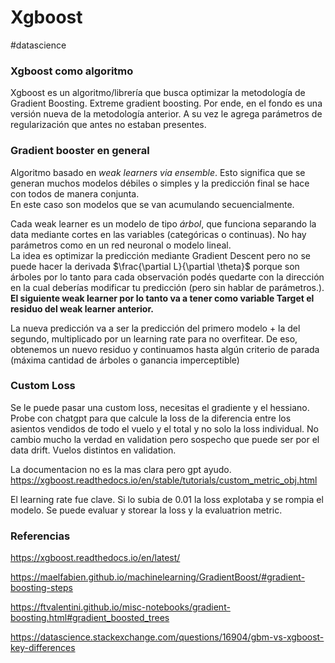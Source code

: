 # Xgboost
#datascience 
### Xgboost como algoritmo

Xgboost es un algoritmo/librería que busca optimizar la metodología de Gradient Boosting. Extreme gradient boosting. Por ende, en el fondo es una versión nueva de la metodología anterior. A su vez le agrega parámetros de regularización que antes no estaban presentes.

### Gradient booster en general

Algoritmo basado en _weak learners via ensemble_. Esto significa que se generan muchos modelos débiles o simples y la predicción final se hace con todos de manera conjunta.  
En este caso son modelos que se van acumulando secuencialmente.

Cada weak learner es un modelo de tipo _árbol_, que funciona separando la data mediante cortes en las variables (categóricas o continuas). No hay parámetros como en un red neuronal o modelo lineal.  
La idea es optimizar la predicción mediante Gradient Descent pero no se puede hacer la derivada $\frac{\partial L}{\partial \theta}$ porque son árboles por lo tanto para cada observación podés quedarte con la dirección en la cual deberías modificar tu predicción (pero sin hablar de parámetros.).  
**El siguiente weak learner por lo tanto va a tener como variable Target el residuo del weak learner anterior.**

La nueva predicción va a ser la predicción del primero modelo + la del segundo, multiplicado por un learning rate para no overfitear. De eso, obtenemos un nuevo residuo y continuamos hasta algún criterio de parada (máxima cantidad de árboles o ganancia imperceptible)


### Custom Loss
Se le puede pasar una custom loss, necesitas el gradiente y el hessiano. Probe con chatgpt para que calcule la loss de la diferencia entre los asientos vendidos de todo el vuelo y el total y no solo la loss individual.
No cambio mucho la verdad en validation pero sospecho que puede ser por el data drift. Vuelos distintos en validation.

La documentacion no es la mas clara pero gpt ayudo.
https://xgboost.readthedocs.io/en/stable/tutorials/custom_metric_obj.html

El learning rate fue clave. Si lo subia de 0.01 la loss explotaba y se rompia el modelo.
Se puede evaluar y storear la loss y la evaluatrion metric.

### Referencias
https://xgboost.readthedocs.io/en/latest/  

https://maelfabien.github.io/machinelearning/GradientBoost/#gradient-boosting-steps  

https://ftvalentini.github.io/misc-notebooks/gradient-boosting.html#gradient_boosted_trees  

https://datascience.stackexchange.com/questions/16904/gbm-vs-xgboost-key-differences
